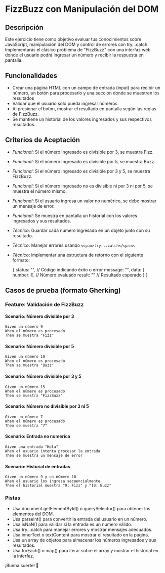 # FizzBuzz con Manipulación del DOM

## Descripción

Este ejercicio tiene como objetivo evaluar tus conocimientos sobre JavaScript, manipulación del DOM y control de errores con try...catch. Implementarás el clásico problema de "FizzBuzz" con una interfaz web donde el usuario podrá ingresar un número y recibir la respuesta en pantalla.

## Funcionalidades

* Crear una página HTML con un campo de entrada (input) para recibir un número, un botón para procesarlo y una sección donde se muestren los resultados
* Validar que el usuario solo pueda ingresar números.
* Al presionar el botón, mostrar el resultado en pantalla según las reglas de FizzBuzz.
* Se mantiene un historial de los valores ingresados y sus respectivos resultados.

## Criterios de Aceptación

* *Funcional*: Si el número ingresado es divisible por 3, se muestra Fizz.
* *Funcional*: Si el número ingresado es divisible por 5, se muestra Buzz.
* *Funcional*: Si el número ingresado es divisible por 3 y 5, se muestra FizzBuzz.
* *Funcional*: Si el número ingresado no es divisible ni por 3 ni por 5, se muestra el número mismo.
* *Funcional*: Si el usuario ingresa un valor no numérico, se debe mostrar un mensaje de error.
* *Funcional*: Se muestra en pantalla un historial con los valores ingresados y sus resultados.
* *Técnico*: Guardar cada número ingresado en un objeto junto con su resultado.
* *Técnico*: Manejar errores usando `<span>try...catch</span>`.
* *Técnico*: implementar una estructura de retorno con el siguiente formato:

  {
  	status: "", // Código indicando éxito o error
  	message: "",
  	data: {
  		number: 0, // Número evaluado
  		result: "" // Resultado esperado
  	}
  }

## Casos de prueba (formato Gherking)

### Feature: Validación de FizzBuzz

#### Scenario: Número divisible por 3

    Given un número 9
    When el número es procesado
    Then se muestra "Fizz"

#### Scenario: Número divisible por 5

    Given un número 10
    When el número es procesado
    Then se muestra "Buzz"

#### Scenario: Número divisible por 3 y 5

    Given un número 15
    When el número es procesado
    Then se muestra "FizzBuzz"

#### Scenario: Número no divisible por 3 ni 5

    Given un número 7
    When el número es procesado
    Then se muestra "7"

#### Scenario: Entrada no numérica

    Given una entrada "Hola"
    When el usuario intenta procesar la entrada
    Then se muestra un mensaje de error

#### Scenario: Historial de entradas

    Given un número 9 y un número 10
    When el usuario los ingresa secuencialmente
    Then el historial muestra "9: Fizz" y "10: Buzz"

### Pistas

* Usa document.getElementById() o querySelector() para obtener los elementos del DOM.
* Usa parseInt() para convertir la entrada del usuario en un número.
* Usa isNaN() para validar si la entrada es un número válido.
* Usa try...catch para manejar errores y mostrar mensajes adecuados.
* Usa innerText o textContent para mostrar el resultado en la página.
* Usa un array de objetos para almacenar los números ingresados y sus resultados.
* Usa forEach() o map() para iterar sobre el array y mostrar el historial en la interfaz.

¡Buena suerte! 🚀
